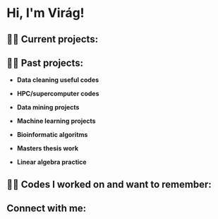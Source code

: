 <h1>Hi, I'm Virág!</h1>

<h2>👨‍💻 Current projects:</h2>

<h2>👨‍💻 Past projects:</h2>

- <b>Data cleaning useful codes</b>

- <b>HPC/supercomputer codes</b>

- <b>Data mining projects</b>

- <b>Machine learning projects</b>

- <b>Bioinformatic algoritms</b>

- <b>Masters thesis work</b>

- <b>Linear algebra practice</b>

<h2>👨‍💻 Codes I worked on and want to remember:</h2>

<h2> Connect with me:</h2>

<!--
**joshmadakor1/joshmadakor1** is a ✨ _special_ ✨ repository because its `README.md` (this file) appears on your GitHub profile.

Here are some ideas to get you started:

- 🔭 I’m currently working on ...
- 🌱 I’m currently learning ...
- 👯 I’m looking to collaborate on ...
- 🤔 I’m looking for help with ...
- 💬 Ask me about ...
- 📫 How to reach me: ...
- 😄 Pronouns: ...
- ⚡ Fun fact: ...
-->

